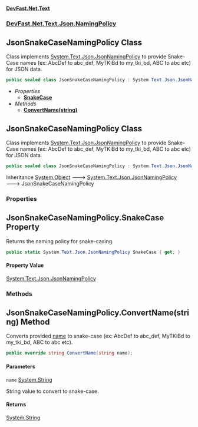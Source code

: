 #### [DevFast.Net.Text](index.md 'index')
### [DevFast.Net.Text.Json.NamingPolicy](DevFast.Net.Text.Json.NamingPolicy.md 'DevFast.Net.Text.Json.NamingPolicy')

## JsonSnakeCaseNamingPolicy Class

Class implements [System.Text.Json.JsonNamingPolicy](https://docs.microsoft.com/en-us/dotnet/api/System.Text.Json.JsonNamingPolicy 'System.Text.Json.JsonNamingPolicy') to provide Snake-Case names
(ex: AbcDef to abc_def, MyTKiBd to my_tki_bd, ABC to abc etc) for JSON data.

```csharp
public sealed class JsonSnakeCaseNamingPolicy : System.Text.Json.JsonNamingPolicy
```
- *Properties*
  - **[SnakeCase](DevFast.Net.Text.Json.NamingPolicy.JsonSnakeCaseNamingPolicy.md#DevFast.Net.Text.Json.NamingPolicy.JsonSnakeCaseNamingPolicy.SnakeCase 'DevFast.Net.Text.Json.NamingPolicy.JsonSnakeCaseNamingPolicy.SnakeCase')**
- *Methods*
  - **[ConvertName(string)](DevFast.Net.Text.Json.NamingPolicy.JsonSnakeCaseNamingPolicy.md#DevFast.Net.Text.Json.NamingPolicy.JsonSnakeCaseNamingPolicy.ConvertName(string) 'DevFast.Net.Text.Json.NamingPolicy.JsonSnakeCaseNamingPolicy.ConvertName(string)')**

## JsonSnakeCaseNamingPolicy Class

Class implements [System.Text.Json.JsonNamingPolicy](https://docs.microsoft.com/en-us/dotnet/api/System.Text.Json.JsonNamingPolicy 'System.Text.Json.JsonNamingPolicy') to provide Snake-Case names
(ex: AbcDef to abc_def, MyTKiBd to my_tki_bd, ABC to abc etc) for JSON data.

```csharp
public sealed class JsonSnakeCaseNamingPolicy : System.Text.Json.JsonNamingPolicy
```

Inheritance [System.Object](https://docs.microsoft.com/en-us/dotnet/api/System.Object 'System.Object') &#129106; [System.Text.Json.JsonNamingPolicy](https://docs.microsoft.com/en-us/dotnet/api/System.Text.Json.JsonNamingPolicy 'System.Text.Json.JsonNamingPolicy') &#129106; JsonSnakeCaseNamingPolicy
### Properties

<a name='DevFast.Net.Text.Json.NamingPolicy.JsonSnakeCaseNamingPolicy.SnakeCase'></a>

## JsonSnakeCaseNamingPolicy.SnakeCase Property

Returns the naming policy for snake-casing.

```csharp
public static System.Text.Json.JsonNamingPolicy SnakeCase { get; }
```

#### Property Value
[System.Text.Json.JsonNamingPolicy](https://docs.microsoft.com/en-us/dotnet/api/System.Text.Json.JsonNamingPolicy 'System.Text.Json.JsonNamingPolicy')
### Methods

<a name='DevFast.Net.Text.Json.NamingPolicy.JsonSnakeCaseNamingPolicy.ConvertName(string)'></a>

## JsonSnakeCaseNamingPolicy.ConvertName(string) Method

Converts provided [name](DevFast.Net.Text.Json.NamingPolicy.JsonSnakeCaseNamingPolicy.md#DevFast.Net.Text.Json.NamingPolicy.JsonSnakeCaseNamingPolicy.ConvertName(string).name 'DevFast.Net.Text.Json.NamingPolicy.JsonSnakeCaseNamingPolicy.ConvertName(string).name') to snake-case 
(ex: AbcDef to abc_def, MyTKiBd to my_tki_bd, ABC to abc etc).

```csharp
public override string ConvertName(string name);
```
#### Parameters

<a name='DevFast.Net.Text.Json.NamingPolicy.JsonSnakeCaseNamingPolicy.ConvertName(string).name'></a>

`name` [System.String](https://docs.microsoft.com/en-us/dotnet/api/System.String 'System.String')

String value to convert to snake-case.

#### Returns
[System.String](https://docs.microsoft.com/en-us/dotnet/api/System.String 'System.String')